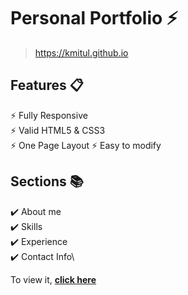 # Personal Portfolio ⚡️ 

> https://kmitul.github.io

## Features 📋
⚡️ Fully Responsive\
⚡️ Valid HTML5 & CSS3\
⚡️ One Page Layout
⚡️ Easy to modify

## Sections 📚
✔️ About me\
✔️ Skills \
✔️ Experience\
✔️ Contact Info\

To view it, **[click here](https://kmitul.github.io/)**